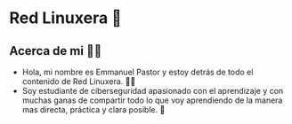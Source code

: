 # Red Linuxera 🐧
## Acerca de mi 🙋‍♂️
- Hola, mi nombre es Emmanuel Pastor y estoy detrás de todo el contenido de Red Linuxera. 👨‍💻
- Soy estudiante de ciberseguridad apasionado con el aprendizaje y con muchas ganas de compartir todo lo que voy aprendiendo de la manera mas directa, práctica y clara posible. 🫡
